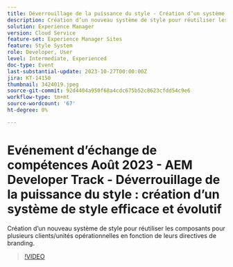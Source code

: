 ```yaml
---
title: Déverrouillage de la puissance du style - Création d’un système de style efficace et évolutif
description: Création d’un nouveau système de style pour réutiliser les composants pour plusieurs clients/unités opérationnelles en fonction de leurs directives de branding.
solution: Experience Manager
version: Cloud Service
feature-set: Experience Manager Sites
feature: Style System
role: Developer, User
level: Intermediate, Experienced
doc-type: Event
last-substantial-update: 2023-10-27T00:00:00Z
jira: KT-14150
thumbnail: 3424019.jpeg
source-git-commit: 92d4404a950f68a4cdc675b52c8623cfdd54c9e6
workflow-type: tm+mt
source-wordcount: '67'
ht-degree: 0%

---
```



# Evénement d’échange de compétences Août 2023 - AEM Developer Track - Déverrouillage de la puissance du style : création d’un système de style efficace et évolutif

Création d’un nouveau système de style pour réutiliser les composants pour plusieurs clients/unités opérationnelles en fonction de leurs directives de branding.

>[!VIDEO](https://video.tv.adobe.com/v/3424019/?learn=on)
